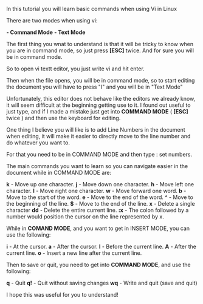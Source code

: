 In this tutorial you will learn basic commands
when using Vi in Linux

There are two modes when using vi:

**- Command Mode**
**- Text Mode**

The first thing you wnat to understand is that it will be tricky to know when
you are in command mode, so just press **[ESC]** twice.
And for sure you will be in command mode.

So to open vi textt editor, you just write vi <your file name> and hit enter.

Then when the file opens, you will be in command mode,
so to start editing the document you will have to press "I"
and you will be in "Text Mode"

Unfortunately, this editor does not behave like the editors we already know,
it will seem difficult at the beginning getting use to it. I found out useful
to just type, and if I made a mistake just get into **COMMAND MODE**
( **[ESC]** twice ) and then use the keyboard for editing.

One thing I believe you will like is to add Line Numbers in the document when
editing, it will make it easier to directly move to the line number and do
whatever you want to.

For that you need to be in COMMAND MODE and then type : set numbers.

The main commands you want to learn so you can navigate easier in the document
while in COMMAND MODE are:

**k** - Move up one character.
**j** - Move down one character.
**h** - Move left one character.
**l** - Move right one character.
**w** - Move forward one word.
**b** - Move to the start of the word.
**e** - Move to the end of the word.
**^** - Move to the beginning of the line.
**$** - Move to the end of the line.
**x** - Delete a single character
**dd** - Delete the entire current line.
**:x** - The colon followed by a number would position the cursor on the line represented by x.

While in **COMAND MODE**, and you want to get in INSERT MODE, you can use the
following:

**i** - At the cursor.
**a** - After the cursor.
**I** - Before the current line.
**A** - After the current line.
**o** - Insert a new line after the current line.

Then to save or quit, you need to get into **COMMAND MODE**, and use the following:

**q** - Quit
**q!** - Quit without saving changes
**wq** - Write and quit (save and quit)

I hope this was useful for you to understand!
